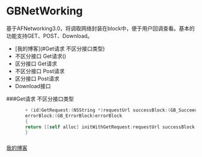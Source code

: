 # GBNetWorking
基于AFNetworking3.0，将调取网络封装在block中，便于用户回调查看。基本的功能支持GET、POST、Download。

* [我的博客](#Get请求 不区分接口类型)
* 不区分接口 Get请求()
* 区分接口   Get请求
* 不区分接口 Post请求
* 区分接口   Post请求
* Download接口 

###Get请求 不区分接口类型
```ObjectiveC 
       + (id)GetRequest:(NSString *)requestUrl successBlock:(GB_SucceedBlock)successBlock 
       errorBlock:(GB_ErrorBlock)errorBlock
       {
       return [[self alloc] initWithGetRequest:requestUrl successBlock:successBlock errorBlock:errorBlock];
       }
```
###

[我的博客](http://blog.csdn.net/normanv "CSDN博客")
